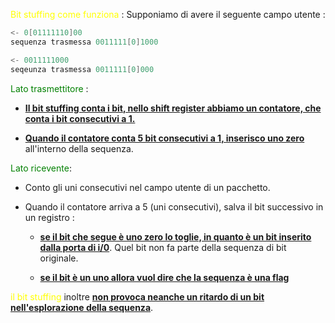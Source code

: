 <span style=color:yellow>Bit stuffing come funziona </span> : 
 Supponiamo di avere il seguente campo utente : 
 ``` c 
<- 0[01111110]00
sequenza trasmessa 0011111[0]1000

<- 0011111000
seqeunza trasmessa 0011111[0]000
```
<span style=color:green>Lato trasmettitore</span> : 
- <b><u>Il bit stuffing conta i bit, nello shift register abbiamo un contatore, che conta i bit consecutivi a 1. </u></b>

 - <u><b>Quando il contatore conta 5 bit consecutivi a 1, inserisco uno zero</u></b> all'interno della sequenza. 

<span style=color:green>Lato ricevente</span>: 
 - Conto gli uni consecutivi nel campo utente di un pacchetto. 

- Quando il contatore arriva a 5 (uni consecutivi), salva il bit successivo in un registro : 
   - <b><u>se il bit che segue è uno zero lo toglie, in quanto è un bit inserito dalla porta di i/0</u></b>. Quel bit non fa parte della sequenza di bit originale. 

   - <b><u>se il bit è un uno allora vuol dire che la sequenza è una flag</u></b>

<span style=color:yellow>il bit stuffing</span> inoltre <b><u>non provoca neanche un ritardo di un bit nell'esplorazione della sequenza</u></b>. 